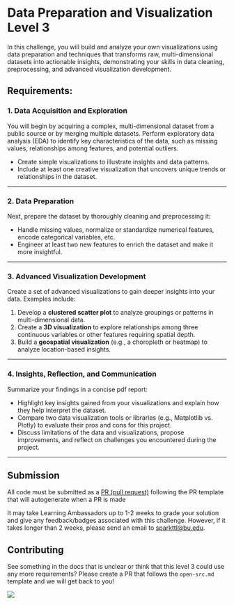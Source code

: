 # Data Preparation and Visualization Level 3 

In this challenge, you will build and analyze your own visualizations using data preparation and techniques that transforms raw, multi-dimensional datasets into actionable insights, demonstrating your skills in data cleaning, preprocessing, and advanced visualization development.

## Requirements:

### 1. **Data Acquisition and Exploration**
You will begin by acquiring a complex, multi-dimensional dataset from a public source or by merging multiple datasets. Perform exploratory data analysis (EDA) to identify key characteristics of the data, such as missing values, relationships among features, and potential outliers.  
- Create simple visualizations to illustrate insights and data patterns.
- Include at least one creative visualization that uncovers unique trends or relationships in the dataset.

---

### 2. **Data Preparation**
Next, prepare the dataset by thoroughly cleaning and preprocessing it:
- Handle missing values, normalize or standardize numerical features, encode categorical variables, etc.
- Engineer at least two new features to enrich the dataset and make it more insightful.

---

### 3. **Advanced Visualization Development**
Create a set of advanced visualizations to gain deeper insights into your data. Examples include:
1. Develop a **clustered scatter plot** to analyze groupings or patterns in multi-dimensional data.
2. Create a **3D visualization** to explore relationships among three continuous variables or other features requiring spatial depth.
3. Build a **geospatial visualization** (e.g., a choropleth or heatmap) to analyze location-based insights.
---

### 4. **Insights, Reflection, and Communication**
Summarize your findings in a concise pdf report:
- Highlight key insights gained from your visualizations and explain how they help interpret the dataset.
- Compare two data visualization tools or libraries (e.g., Matplotlib vs. Plotly) to evaluate their pros and cons for this project.
- Discuss limitations of the data and visualizations, propose improvements, and reflect on challenges you encountered during the project.

---

## Submission

All code must be submitted as a [PR (pull request)](https://docs.github.com/en/pull-requests/collaborating-with-pull-requests/proposing-changes-to-your-work-with-pull-requests/creating-a-pull-request#creating-the-pull-request) following the PR template that will autogenerate when a PR is made

It may take Learning Ambassadors up to 1-2 weeks to grade your solution and give any feedback/badges associated with this challenge. However, if it takes longer than 2 weeks, please send an email to sparkttl@bu.edu.

## Contributing

See something in the docs that is unclear or think that this level 3 could use any more requirements? Please create a PR that follows the `open-src.md` template and we will get back to you!

<a href="https://contrib.rocks">
  <img src="https://contrib.rocks/image?repo=BU-Spark-Learning-Ambassadors/paths-level3-template" />
</a>

<!-- PUT GOLD BADGE OF SKILL HERE -->
<!-- <div style="display: flex; align-items: center; justify-content: center;">
<img src="https://pngimg.com/d/gold_medal_PNG28.png" width='200'/>
</div> -->
